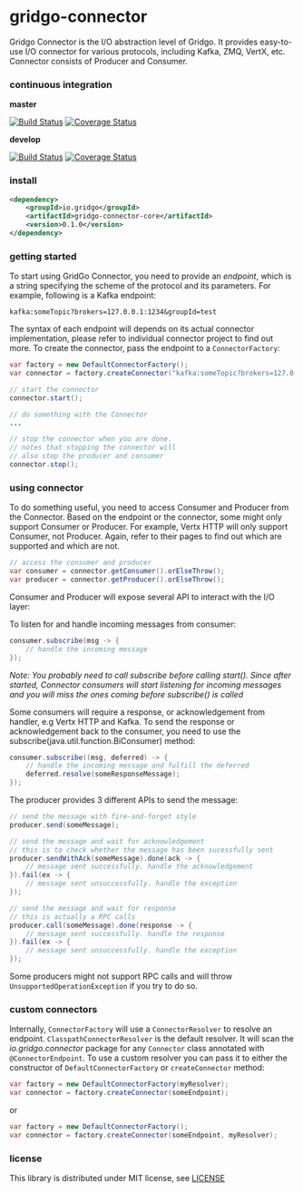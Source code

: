 # gridgo-connector

Gridgo Connector is the I/O abstraction level of Gridgo. It provides easy-to-use I/O connector for various protocols, including Kafka, ZMQ, VertX, etc. Connector consists of Producer and Consumer.

### continuous integration

**master**

[![Build Status](https://travis-ci.com/gridgo/gridgo-connector.svg?branch=master)](https://travis-ci.com/gridgo/gridgo-connector)
[![Coverage Status](https://coveralls.io/repos/github/gridgo/gridgo-connector/badge.svg?branch=master&maxAge=86400)](https://coveralls.io/github/gridgo/gridgo-connector?branch=master)

**develop**

[![Build Status](https://travis-ci.com/gridgo/gridgo-connector.svg?branch=develop)](https://travis-ci.com/gridgo/gridgo-connector)
[![Coverage Status](https://coveralls.io/repos/github/gridgo/gridgo-connector/badge.svg?branch=develop&maxAge=86400)](https://coveralls.io/github/gridgo/gridgo-connector?branch=develop)

### install

```xml
<dependency>
    <groupId>io.gridgo</groupId>
    <artifactId>gridgo-connector-core</artifactId>
    <version>0.1.0</version>
</dependency>
```

### getting started

To start using GridGo Connector, you need to provide an *endpoint*, which is a string specifying the scheme of the protocol and its parameters. For example, following is a Kafka endpoint:

```
kafka:someTopic?brokers=127.0.0.1:1234&groupId=test
```

The syntax of each endpoint will depends on its actual connector implementation, please refer to individual connector project to find out more. To create the connector, pass the endpoint to a `ConnectorFactory`:

```java
var factory = new DefaultConnectorFactory();
var connector = factory.createConnector("kafka:someTopic?brokers=127.0.0.1:1234&groupId=test");

// start the connector
connector.start();

// do something with the Connector
...

// stop the connector when you are done.
// notes that stopping the connector will 
// also stop the producer and consumer
connector.stop();
```

### using connector

To do something useful, you need to access Consumer and Producer from the Connector. Based on the endpoint or the connector, some might only support Consumer or Producer. For example, Vertx HTTP will only support Consumer, not Producer. Again, refer to their pages to find out which are supported and which are not.

```java
// access the consumer and producer
var consumer = connector.getConsumer().orElseThrow();
var producer = connector.getProducer().orElseThrow();
```

Consumer and Producer will expose several API to interact with the I/O layer:

To listen for and handle incoming messages from consumer:

```java
consumer.subscribe(msg -> {
    // handle the incoming message
});
```

*Note: You probably need to call subscribe before calling start(). Since after started, Connector consumers will start listening for incoming messages and you will miss the ones coming before subscribe() is called*

Some consumers will require a response, or acknowledgement from handler, e.g Vertx HTTP and Kafka. To send the response or acknowledgement back to the consumer, you need to use the subscribe(java.util.function.BiConsumer) method:

```java
consumer.subscribe((msg, deferred) -> {
    // handle the incoming message and fulfill the deferred
    deferred.resolve(someResponseMessage);
});
```

The producer provides 3 different APIs to send the message:

```java
// send the message with fire-and-forget style
producer.send(someMessage);

// send the message and wait for acknowledgement
// this is to check whether the message has been sucessfully sent
producer.sendWithAck(someMessage).done(ack -> {
    // message sent successfully. handle the acknowledgement
}).fail(ex -> {
    // message sent unsuccessfully. handle the exception
});

// send the message and wait for response
// this is actually a RPC calls
producer.call(someMessage).done(response -> {
    // message sent successfully. handle the response
}).fail(ex -> {
    // message sent unsuccessfully. handle the exception
});
```

Some producers might not support RPC calls and will throw `UnsupportedOperationException` if you try to do so.

### custom connectors

Internally, `ConnectorFactory` will use a `ConnectorResolver` to resolve an endpoint. `ClasspathConnectorResolver` is the default resolver. It will scan the *io.gridgo.connector* package for any `Connector` class annotated with `@ConnectorEndpoint`. To use a custom resolver you can pass it to either the constructor of `DefaultConnectorFactory` or `createConnector` method:

```java
var factory = new DefaultConnectorFactory(myResolver);
var connector = factory.createConnector(someEndpoint);
```

or

```java
var factory = new DefaultConnectorFactory();
var connector = factory.createConnector(someEndpoint, myResolver);
```

### license

This library is distributed under MIT license, see [LICENSE](LICENSE)
